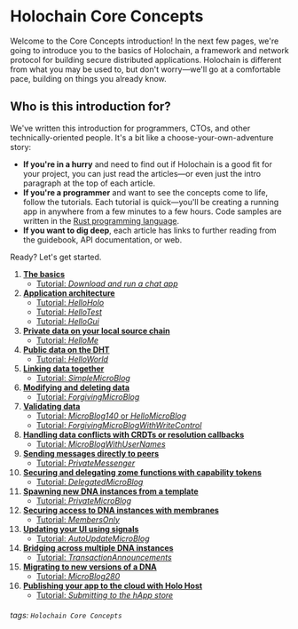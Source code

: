 # Holochain Core Concepts

Welcome to the Core Concepts introduction! In the next few pages, we're going to introduce you to the basics of Holochain, a framework and network protocol for building secure distributed applications. Holochain is different from what you may be used to, but don't worry&mdash;we'll go at a comfortable pace, building on things you already know.

## Who is this introduction for?

We've written this introduction for programmers, CTOs, and other technically-oriented people. It's a bit like a choose-your-own-adventure story:

* **If you're in a hurry** and need to find out if Holochain is a good fit for your project, you can just read the articles&mdash;or even just the intro paragraph at the top of each article.
* **If you're a programmer** and want to see the concepts come to life, follow the tutorials. Each tutorial is quick&mdash;you'll be creating a running app in anywhere from a few minutes to a few hours. Code samples are written in the [Rust programming language](https://www.rust-lang.org/).
* **If you want to dig deep**, each article has links to further reading from the guidebook, API documentation, or web.

Ready? Let's get started.

1. [**The basics**](../1_the_basics)
    * [Tutorial: _Download and run a chat app_](#)
2. [**Application architecture**](../2_application_architecture)
    * [Tutorial: _HelloHolo_](../../tutorials/coreconcepts/hello_holo)
    * [Tutorial: _HelloTest_](../../tutorials/coreconcepts/hello_test)
    * [Tutorial: _HelloGui_](../../tutorials/coreconcepts/hello_gui)
3. [**Private data on your local source chain**](../3_private_data)
    * [Tutorial: _HelloMe_](../../tutorials/coreconcepts/hello_me)
4. [**Public data on the DHT**](../4_public_data_on_the_DHT)
    * [Tutorial: _HelloWorld_](../../tutorials/coreconcepts/hello_world)
5. [**Linking data together**](../5_linking_data_together)
    * [Tutorial: _SimpleMicroBlog_](../../tutorials/coreconcepts/simple_micro_blog)
6. [**Modifying and deleting data**](../6_modifyin_and_deleting_data)
    * [Tutorial: _ForgivingMicroBlog_](#)
7. [**Validating data**](../7_validating_data)
    * [Tutorial: _MicroBlog140_ or _HelloMicroBlog_](#)
    * [Tutorial: _ForgivingMicroBlogWithWriteControl_](#)
8. [**Handling data conflicts with CRDTs or resolution callbacks**](../8_resolution_callbacks)
    * [Tutorial: _MicroBlogWithUserNames_](#)
9. [**Sending messages directly to peers**](../9_sending_messages_directly_to_peers)
    * [Tutorial: _PrivateMessenger_](#)
10. [**Securing and delegating zome functions with capability tokens**](../10_capability_tokens)
    * [Tutorial: _DelegatedMicroBlog_](#)
13. [**Spawning new DNA instances from a template**](#)
    * [Tutorial: _PrivateMicroBlog_](#)
11. [**Securing access to DNA instances with membranes**](../11_membranes)
    * [Tutorial: _MembersOnly_](#)
15. [**Updating your UI using signals**](#)
    * [Tutorial: _AutoUpdateMicroBlog_](#)
12. [**Bridging across multiple DNA instances**](../12_bridging)
    * [Tutorial: _TransactionAnnouncements_](#)
14. [**Migrating to new versions of a DNA**](#)
    * [Tutorial: _MicroBlog280_](#)
16. [**Publishing your app to the cloud with Holo Host**](#)
    * [Tutorial: _Submitting to the hApp store_](#)

###### tags: `Holochain Core Concepts`
